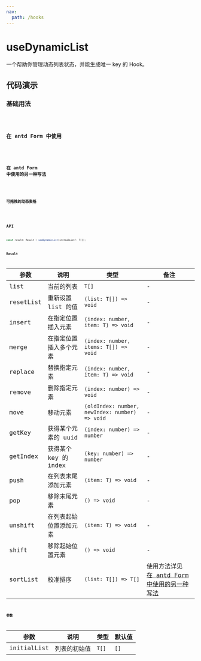```yaml
---
nav:
  path: /hooks
---
```


# useDynamicList

一个帮助你管理动态列表状态，并能生成唯一 key 的 Hook。

## 代码演示

### 基础用法

<code src="./demo/demo1.tsx" />

### 在 antd Form 中使用

<code src="./demo/demo2.tsx" />

### 在 antd Form 中使用的另一种写法

<code src="./demo/demo3.tsx" />

### 可拖拽的动态表格

<code src="./demo/demo4.tsx" />

## API

```typescript
const result: Result = useDynamicList(initialList?: T[]);
```

### Result

| 参数      | 说明                   | 类型                                           | 备注                                                                             |
|-----------|------------------------|------------------------------------------------|----------------------------------------------------------------------------------|
| list      | 当前的列表             | `T[]`                                          | -                                                                                |
| resetList | 重新设置 list 的值     | `(list: T[]) => void`                          | -                                                                                |
| insert    | 在指定位置插入元素     | `(index: number, item: T) => void`             | -                                                                                |
| merge     | 在指定位置插入多个元素 | `(index: number, items: T[]) => void`          | -                                                                                |
| replace   | 替换指定元素           | `(index: number, item: T) => void`             | -                                                                                |
| remove    | 删除指定元素           | `(index: number) => void`                      | -                                                                                |
| move      | 移动元素               | `(oldIndex: number, newIndex: number) => void` | -                                                                                |
| getKey    | 获得某个元素的 uuid    | `(index: number) => number`                    | -                                                                                |
| getIndex  | 获得某个 key 的 index  | `(key: number) => number`                      | -                                                                                |
| push      | 在列表末尾添加元素     | `(item: T) => void`                            | -                                                                                |
| pop       | 移除末尾元素           | `() => void`                                   | -                                                                                |
| unshift   | 在列表起始位置添加元素 | `(item: T) => void`                            | -                                                                                |
| shift     | 移除起始位置元素       | `() => void`                                   | -                                                                                |
| sortList  | 校准排序               | `(list: T[]) => T[]`                           | 使用方法详见 [在 antd Form 中使用的另一种写法](#在-antd-form-中使用的另一种写法) |

### 参数

| 参数        | 说明         | 类型  | 默认值 |
|-------------|--------------|-------|--------|
| initialList | 列表的初始值 | `T[]` | `[]`   |
